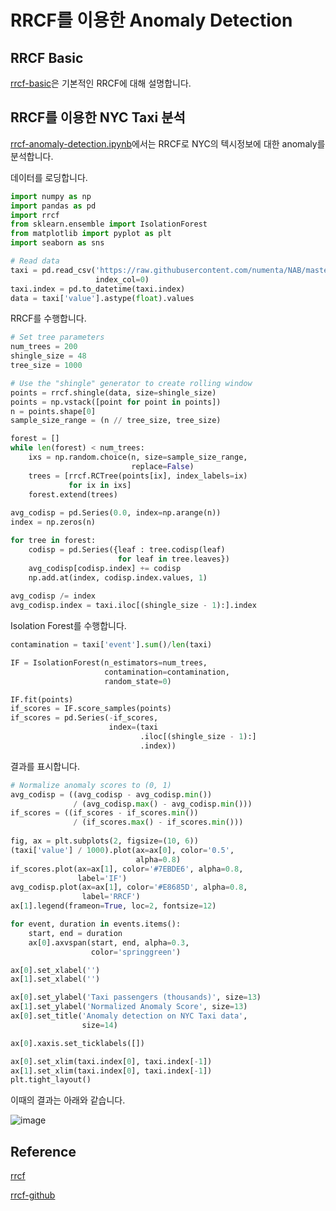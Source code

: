 # RRCF를 이용한 Anomaly Detection

## RRCF Basic

[rrcf-basic](https://github.com/kyopark2014/ML-anomaly-detection/blob/main/rrcf/rrcf-basic.md)은 기본적인 RRCF에 대해 설명합니다. 

## RRCF를 이용한 NYC Taxi 분석

[rrcf-anomaly-detection.ipynb](https://github.com/kyopark2014/ML-anomaly-detection/tree/main/rrcf)에서는 RRCF로 NYC의 텍시정보에 대한 anomaly를 분석합니다. 

데이터를 로딩합니다.

```python
import numpy as np
import pandas as pd
import rrcf
from sklearn.ensemble import IsolationForest
from matplotlib import pyplot as plt
import seaborn as sns

# Read data
taxi = pd.read_csv('https://raw.githubusercontent.com/numenta/NAB/master/data/realKnownCause/nyc_taxi.csv',
                   index_col=0)
taxi.index = pd.to_datetime(taxi.index)
data = taxi['value'].astype(float).values
```

RRCF를 수행합니다.

```python
# Set tree parameters
num_trees = 200
shingle_size = 48
tree_size = 1000

# Use the "shingle" generator to create rolling window
points = rrcf.shingle(data, size=shingle_size)
points = np.vstack([point for point in points])
n = points.shape[0]
sample_size_range = (n // tree_size, tree_size)

forest = []
while len(forest) < num_trees:
    ixs = np.random.choice(n, size=sample_size_range,
                           replace=False)
    trees = [rrcf.RCTree(points[ix], index_labels=ix)
             for ix in ixs]
    forest.extend(trees)
    
avg_codisp = pd.Series(0.0, index=np.arange(n))
index = np.zeros(n)

for tree in forest:
    codisp = pd.Series({leaf : tree.codisp(leaf)
                        for leaf in tree.leaves})
    avg_codisp[codisp.index] += codisp
    np.add.at(index, codisp.index.values, 1)
    
avg_codisp /= index
avg_codisp.index = taxi.iloc[(shingle_size - 1):].index
```

Isolation Forest를 수행합니다.

```python
contamination = taxi['event'].sum()/len(taxi)

IF = IsolationForest(n_estimators=num_trees,
                     contamination=contamination,
                     random_state=0)

IF.fit(points)
if_scores = IF.score_samples(points)
if_scores = pd.Series(-if_scores,
                      index=(taxi
                             .iloc[(shingle_size - 1):]
                             .index))
```

결과를 표시합니다.

```python
# Normalize anomaly scores to (0, 1)
avg_codisp = ((avg_codisp - avg_codisp.min())
              / (avg_codisp.max() - avg_codisp.min()))
if_scores = ((if_scores - if_scores.min())
              / (if_scores.max() - if_scores.min()))
              
fig, ax = plt.subplots(2, figsize=(10, 6))
(taxi['value'] / 1000).plot(ax=ax[0], color='0.5',
                            alpha=0.8)
if_scores.plot(ax=ax[1], color='#7EBDE6', alpha=0.8,
               label='IF')
avg_codisp.plot(ax=ax[1], color='#E8685D', alpha=0.8,
                label='RRCF')
ax[1].legend(frameon=True, loc=2, fontsize=12)

for event, duration in events.items():
    start, end = duration
    ax[0].axvspan(start, end, alpha=0.3,
                  color='springgreen')

ax[0].set_xlabel('')
ax[1].set_xlabel('')

ax[0].set_ylabel('Taxi passengers (thousands)', size=13)
ax[1].set_ylabel('Normalized Anomaly Score', size=13)
ax[0].set_title('Anomaly detection on NYC Taxi data',
                size=14)

ax[0].xaxis.set_ticklabels([])

ax[0].set_xlim(taxi.index[0], taxi.index[-1])
ax[1].set_xlim(taxi.index[0], taxi.index[-1])
plt.tight_layout()
```

이때의 결과는 아래와 같습니다.

![image](https://user-images.githubusercontent.com/52392004/229655838-8699fe0d-3dc0-4beb-a7f3-cdf400c49946.png)

## Reference

[rrcf](https://klabum.github.io/rrcf/)

[rrcf-github](https://github.com/kLabUM/rrcf)
